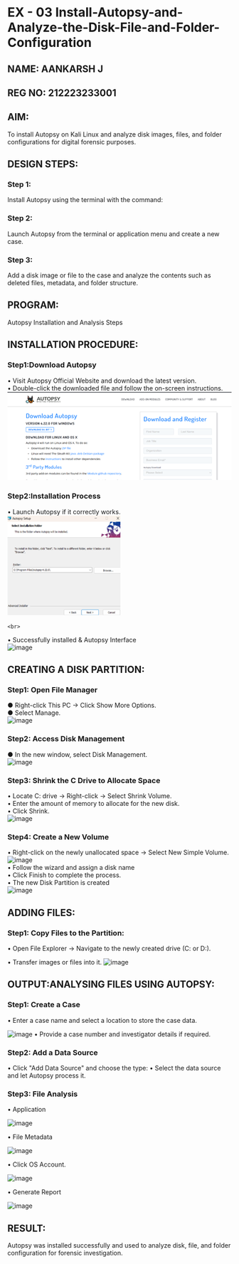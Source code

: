 # EX - 03 Install-Autopsy-and-Analyze-the-Disk-File-and-Folder-Configuration
## NAME: AANKARSH J
## REG NO: 212223233001
## AIM:
To install Autopsy on Kali Linux and analyze disk images, files, and folder configurations for digital forensic purposes.

## DESIGN STEPS:
### Step 1:
Install Autopsy using the terminal with the command:

### Step 2:
Launch Autopsy from the terminal or application menu and create a new case.

### Step 3:
Add a disk image or file to the case and analyze the contents such as deleted files, metadata, and folder structure.

## PROGRAM:
Autopsy Installation and Analysis Steps
## INSTALLATION PROCEDURE:
### Step1:Download Autopsy
  •	Visit Autopsy Official Website and download the latest version.
  <br>
  •	Double-click the downloaded file and follow the on-screen instructions.
  <br>
  ![image](https://github.com/Aankarsh/Install-Autopsy-and-Analyze-the-Disk-File-and-Folder-Configuration/blob/main/autopsy-download.png)

### Step2:Installation Process<br>
  •	Launch Autopsy if it correctly works. 
  ![image](https://github.com/Aankarsh/Install-Autopsy-and-Analyze-the-Disk-File-and-Folder-Configuration/blob/main/install-process.png)

    <br>
  •	Successfully installed & Autopsy Interface<br>
  ![image](https://github.com/user-attachments/assets/84f04f68-a876-40a1-afee-d64dce4f0e53)

  
## CREATING A DISK PARTITION:
### Step1: Open File Manager
  ●	Right-click This PC → Click Show More Options.<br>
  ●	Select Manage.<br>
![image](https://github.com/user-attachments/assets/74032702-8933-4eef-a681-6dac708a2452)
<br>
### Step2: Access Disk Management<br>
  ●	In the new window, select Disk Management.<br>
  ![image](https://github.com/user-attachments/assets/d0522213-d3fb-4a45-bb79-bb8c4bb4f4c9)

### Step3: Shrink the C Drive to Allocate Space<br>
  •	Locate C: drive → Right-click → Select Shrink Volume.<br>
  •	Enter the amount of memory to allocate for the new disk.<br>
  •	Click Shrink.<br>
  ![image](https://github.com/user-attachments/assets/1b92460f-3b9b-4abb-b794-bd48b9f90a9f)
<br>
### Step4: Create a New Volume
  •	Right-click on the newly unallocated space → Select New Simple Volume.<br>
  ![image](https://github.com/user-attachments/assets/41558cda-0e2b-4fcb-87f8-3cb63162fd24)
<br>
  •	Follow the wizard and assign a disk name<br>
  •	Click Finish to complete the process.<br>
  •	The new Disk Partition is created<br>
![image](https://github.com/user-attachments/assets/1cf2a252-b34d-4100-8253-b1736cac479d)

## ADDING FILES:
### Step1: Copy Files to the Partition:
  •	Open File Explorer → Navigate to the newly created drive (C: or D:).

  •	Transfer images or files into it.
  ![image](https://github.com/user-attachments/assets/a0142b7a-366d-47dc-9d34-6290e0bee579)

## OUTPUT:ANALYSING FILES USING AUTOPSY:

### Step1: Create a Case
  •	Enter a case name and select a location to store the case data.
  
   ![image](https://github.com/user-attachments/assets/bc808727-106c-4214-8f91-7ae555fb8636)
  •	Provide a case number and investigator details if required.

### Step2: Add a Data Source
  •	Click "Add Data Source" and choose the type:
  •	Select the data source and let Autopsy process it.
### Step3: File Analysis
  •	Application
  
  ![image](https://github.com/user-attachments/assets/bda92cad-9f47-4a7c-97f6-05910c373fe0)

  •	File Metadata
  
  ![image](https://github.com/user-attachments/assets/0450bf95-28a5-44be-b875-016216e62136)

  •	Click OS Account.
  
  ![image](https://github.com/user-attachments/assets/63a21fd6-4ea2-408a-ac70-d6a0274e702b)

  •	Generate Report
  
  ![image](https://github.com/user-attachments/assets/5a82b31d-3f4f-49dd-9b23-4872df3ab8a9)


## RESULT:
Autopsy was installed successfully and used to analyze disk, file, and folder configuration for forensic investigation.
